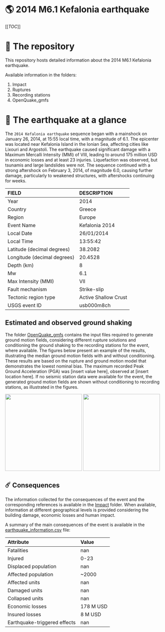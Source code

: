 # 🌎 2014 M6.1 Kefalonia earthquake
[[_TOC_]]

# 📂 The repository

This repository hosts detailed information about the 2014 M6.1 Kefalonia earthquake.

Available information in the folders:

1. Impact
2. Ruptures
3. Recording stations
4. OpenQuake_gmfs


# 🚀 The earthquake at a glance 

The `2014 Kefalonia earthquake` sequence began with a mainshock on January 26, 2014, at 15:55 local time, with a magnitude of 6.1. The epicenter was located near Kefalonia Island in the Ionian Sea, affecting cities like Lixouri and Argostoli. The earthquake caused significant damage with a Maximum Mercalli Intensity (MMI) of VIII, leading to around 175 million USD in economic losses and at least 23 injuries. Liquefaction was observed, but tsunamis and large landslides were not. The sequence continued with a strong aftershock on February 3, 2014, of magnitude 6.0, causing further damage, particularly to weakened structures, with aftershocks continuing for weeks.

| FIELD | DESCRIPTION |
|:-------|:-------------|
| Year | 2014 |
| Country | Greece |
| Region | Europe |
| Event Name | Kefalonia 2014 |
| Local Date | 26/01/2014 |
| Local Time | 13:55:42 |
| Latitude (decimal degrees) | 38.2082 |
| Longitude (decimal degrees) | 20.4528 |
| Depth (km) | 8 |
| Mw | 6.1 |
| Max Intensity (MMI) | VII |
| Fault mechanism | Strike-slip |
| Tectonic region type | Active Shallow Crust |
| USGS event ID | usb000m8ch |

## Estimated and observed ground shaking

The folder [OpenQuake_gmfs](./OpenQuake_gmfs/) contains the input files required to generate ground motion fields, considering different rupture solutions and conditioning the ground shaking to the recording stations for the event, where available. The figures below present an example of the results, illustrating the median ground motion fields with and without conditioning. These results are based on the rupture and ground motion model that demonstrates the lowest nominal bias. The maximum recorded Peak Ground Acceleration (PGA) was [insert value here], observed at [insert location here]. If no seismic station data were available for the event, the generated ground motion fields are shown without conditioning to recording stations, as illustrated in the figures.

<img src="./20140126_M6.1_Kefalonia/4_OpenQuake_gmfs/median_gmf_stations_none.png" height="250">
<img src="./20140126_M6.1_Kefalonia/4_OpenQuake_gmfs/median_gmf_stations_seismic.png" height="250">

## ☄️ Consequences

The information collected for the consequences of the event and the corresponding references is available in the [Impact](./Impact) folder. When available, information at different geographical levels is provided considering the building damage, economic losses and human impact.

A summary of the main consequences of the event is available in the [earthquake_information.csv](./earthquake_information.csv) file:

| Attribute | Value |
|:-------|:-------------|
| Fatalities | nan |
| Injured | 0-23 |
| Displaced population | nan |
| Affected population | ~2000 |
| Affected units | nan |
| Damaged units | nan |
| Collapsed units | nan |
| Economic losses | 178 M USD |
| Insured losses | 8 M USD |
| Earthquake-triggered effects | nan |